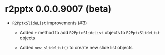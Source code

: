 # r2pptx 0.0.0.9007 (beta)

* `R2PptxSlideList` improvements (#3)

  * Added `+` method to add `R2PptxSlideList` objects to `R2PptxSlideList` objects
  
  * Added `new_slidelist()` to create new slide list objects

